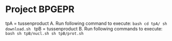 # Project BPGEPR
tpA = tussenproduct A.
	Run following command to execute:
	```bash
	cd tpA/
	sh download.sh
	```
tpB = tussenproduct B.
	Run following commands to execute:
	```bash
	sh tpB/nucl.sh
	sh tpB/prot.sh
	```

